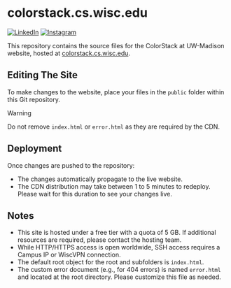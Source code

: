 # colorstack.cs.wisc.edu

[![LinkedIn](https://img.shields.io/badge/LinkedIn-0077B5?style=for-the-badge&logo=linkedin&logoColor=white&style=flat-square)](https://www.linkedin.com/company/colorstack-at-uw-madison)
[![Instagram](https://img.shields.io/badge/Instagram-E4405F?style=for-the-badge&logo=instagram&logoColor=white&style=flat-square)](https://instagram.com/colorstackatuw)

This repository contains the source files for the ColorStack at UW-Madison website, hosted at [colorstack.cs.wisc.edu](https://colorstack.cs.wisc.edu/).

## Editing The Site

To make changes to the website, place your files in the `public` folder within this Git repository.

> [!WARNING]
> Do not remove `index.html` or `error.html` as they are required by the CDN.


## Deployment

Once changes are pushed to the repository:

- The changes automatically propagate to the live website.
- The CDN distribution may take between 1 to 5 minutes to redeploy. Please wait for this duration to see your changes live.

## Notes

- This site is hosted under a free tier with a quota of 5 GB. If additional resources are required, please contact the hosting team.
- While HTTP/HTTPS access is open worldwide, SSH access requires a Campus IP or WiscVPN connection.
- The default root object for the root and subfolders is `index.html`.
- The custom error document (e.g., for 404 errors) is named `error.html` and located at the root directory. Please customize this file as needed.
